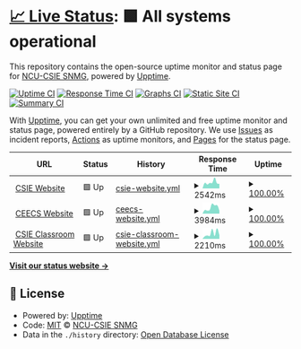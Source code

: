 # [📈 Live Status](https://NCU-CSIE-SNMG.github.io/uptime): <!--live status--> **🟩 All systems operational**

This repository contains the open-source uptime monitor and status page for [NCU-CSIE SNMG](http://snmg.csie.ncu.edu.tw), powered by [Upptime](https://github.com/upptime/upptime).

[![Uptime CI](https://github.com/NCU-CSIE-SNMG/uptime/workflows/Uptime%20CI/badge.svg)](https://github.com/NCU-CSIE-SNMG/uptime/actions?query=workflow%3A%22Uptime+CI%22)
[![Response Time CI](https://github.com/NCU-CSIE-SNMG/uptime/workflows/Response%20Time%20CI/badge.svg)](https://github.com/NCU-CSIE-SNMG/uptime/actions?query=workflow%3A%22Response+Time+CI%22)
[![Graphs CI](https://github.com/NCU-CSIE-SNMG/uptime/workflows/Graphs%20CI/badge.svg)](https://github.com/NCU-CSIE-SNMG/uptime/actions?query=workflow%3A%22Graphs+CI%22)
[![Static Site CI](https://github.com/NCU-CSIE-SNMG/uptime/workflows/Static%20Site%20CI/badge.svg)](https://github.com/NCU-CSIE-SNMG/uptime/actions?query=workflow%3A%22Static+Site+CI%22)
[![Summary CI](https://github.com/NCU-CSIE-SNMG/uptime/workflows/Summary%20CI/badge.svg)](https://github.com/NCU-CSIE-SNMG/uptime/actions?query=workflow%3A%22Summary+CI%22)

With [Upptime](https://upptime.js.org), you can get your own unlimited and free uptime monitor and status page, powered entirely by a GitHub repository. We use [Issues](https://github.com/NCU-CSIE-SNMG/uptime/issues) as incident reports, [Actions](https://github.com/NCU-CSIE-SNMG/uptime/actions) as uptime monitors, and [Pages](https://NCU-CSIE-SNMG.github.io/uptime) for the status page.

<!--start: status pages-->
<!-- This summary is generated by Upptime (https://github.com/upptime/upptime) -->
<!-- Do not edit this manually, your changes will be overwritten -->
<!-- prettier-ignore -->
| URL | Status | History | Response Time | Uptime |
| --- | ------ | ------- | ------------- | ------ |
| <img alt="" src="https://icons.duckduckgo.com/ip3/www.csie.ncu.edu.tw.ico" height="13"> [CSIE Website](https://www.csie.ncu.edu.tw) | 🟩 Up | [csie-website.yml](https://github.com/NCU-CSIE-SNMG/uptime/commits/HEAD/history/csie-website.yml) | <details><summary><img alt="Response time graph" src="./graphs/csie-website/response-time-week.png" height="20"> 2542ms</summary><br><a href="https://NCU-CSIE-SNMG.github.io/uptime/history/csie-website"><img alt="Response time 3215" src="https://img.shields.io/endpoint?url=https%3A%2F%2Fraw.githubusercontent.com%2FNCU-CSIE-SNMG%2Fuptime%2FHEAD%2Fapi%2Fcsie-website%2Fresponse-time.json"></a><br><a href="https://NCU-CSIE-SNMG.github.io/uptime/history/csie-website"><img alt="24-hour response time 1987" src="https://img.shields.io/endpoint?url=https%3A%2F%2Fraw.githubusercontent.com%2FNCU-CSIE-SNMG%2Fuptime%2FHEAD%2Fapi%2Fcsie-website%2Fresponse-time-day.json"></a><br><a href="https://NCU-CSIE-SNMG.github.io/uptime/history/csie-website"><img alt="7-day response time 2542" src="https://img.shields.io/endpoint?url=https%3A%2F%2Fraw.githubusercontent.com%2FNCU-CSIE-SNMG%2Fuptime%2FHEAD%2Fapi%2Fcsie-website%2Fresponse-time-week.json"></a><br><a href="https://NCU-CSIE-SNMG.github.io/uptime/history/csie-website"><img alt="30-day response time 2719" src="https://img.shields.io/endpoint?url=https%3A%2F%2Fraw.githubusercontent.com%2FNCU-CSIE-SNMG%2Fuptime%2FHEAD%2Fapi%2Fcsie-website%2Fresponse-time-month.json"></a><br><a href="https://NCU-CSIE-SNMG.github.io/uptime/history/csie-website"><img alt="1-year response time 3215" src="https://img.shields.io/endpoint?url=https%3A%2F%2Fraw.githubusercontent.com%2FNCU-CSIE-SNMG%2Fuptime%2FHEAD%2Fapi%2Fcsie-website%2Fresponse-time-year.json"></a></details> | <details><summary><a href="https://NCU-CSIE-SNMG.github.io/uptime/history/csie-website">100.00%</a></summary><a href="https://NCU-CSIE-SNMG.github.io/uptime/history/csie-website"><img alt="All-time uptime 99.29%" src="https://img.shields.io/endpoint?url=https%3A%2F%2Fraw.githubusercontent.com%2FNCU-CSIE-SNMG%2Fuptime%2FHEAD%2Fapi%2Fcsie-website%2Fuptime.json"></a><br><a href="https://NCU-CSIE-SNMG.github.io/uptime/history/csie-website"><img alt="24-hour uptime 100.00%" src="https://img.shields.io/endpoint?url=https%3A%2F%2Fraw.githubusercontent.com%2FNCU-CSIE-SNMG%2Fuptime%2FHEAD%2Fapi%2Fcsie-website%2Fuptime-day.json"></a><br><a href="https://NCU-CSIE-SNMG.github.io/uptime/history/csie-website"><img alt="7-day uptime 100.00%" src="https://img.shields.io/endpoint?url=https%3A%2F%2Fraw.githubusercontent.com%2FNCU-CSIE-SNMG%2Fuptime%2FHEAD%2Fapi%2Fcsie-website%2Fuptime-week.json"></a><br><a href="https://NCU-CSIE-SNMG.github.io/uptime/history/csie-website"><img alt="30-day uptime 97.98%" src="https://img.shields.io/endpoint?url=https%3A%2F%2Fraw.githubusercontent.com%2FNCU-CSIE-SNMG%2Fuptime%2FHEAD%2Fapi%2Fcsie-website%2Fuptime-month.json"></a><br><a href="https://NCU-CSIE-SNMG.github.io/uptime/history/csie-website"><img alt="1-year uptime 99.29%" src="https://img.shields.io/endpoint?url=https%3A%2F%2Fraw.githubusercontent.com%2FNCU-CSIE-SNMG%2Fuptime%2FHEAD%2Fapi%2Fcsie-website%2Fuptime-year.json"></a></details>
| <img alt="" src="https://icons.duckduckgo.com/ip3/www.ceecs.ncu.edu.tw.ico" height="13"> [CEECS Website](https://www.ceecs.ncu.edu.tw) | 🟩 Up | [ceecs-website.yml](https://github.com/NCU-CSIE-SNMG/uptime/commits/HEAD/history/ceecs-website.yml) | <details><summary><img alt="Response time graph" src="./graphs/ceecs-website/response-time-week.png" height="20"> 3984ms</summary><br><a href="https://NCU-CSIE-SNMG.github.io/uptime/history/ceecs-website"><img alt="Response time 3227" src="https://img.shields.io/endpoint?url=https%3A%2F%2Fraw.githubusercontent.com%2FNCU-CSIE-SNMG%2Fuptime%2FHEAD%2Fapi%2Fceecs-website%2Fresponse-time.json"></a><br><a href="https://NCU-CSIE-SNMG.github.io/uptime/history/ceecs-website"><img alt="24-hour response time 1894" src="https://img.shields.io/endpoint?url=https%3A%2F%2Fraw.githubusercontent.com%2FNCU-CSIE-SNMG%2Fuptime%2FHEAD%2Fapi%2Fceecs-website%2Fresponse-time-day.json"></a><br><a href="https://NCU-CSIE-SNMG.github.io/uptime/history/ceecs-website"><img alt="7-day response time 3984" src="https://img.shields.io/endpoint?url=https%3A%2F%2Fraw.githubusercontent.com%2FNCU-CSIE-SNMG%2Fuptime%2FHEAD%2Fapi%2Fceecs-website%2Fresponse-time-week.json"></a><br><a href="https://NCU-CSIE-SNMG.github.io/uptime/history/ceecs-website"><img alt="30-day response time 3066" src="https://img.shields.io/endpoint?url=https%3A%2F%2Fraw.githubusercontent.com%2FNCU-CSIE-SNMG%2Fuptime%2FHEAD%2Fapi%2Fceecs-website%2Fresponse-time-month.json"></a><br><a href="https://NCU-CSIE-SNMG.github.io/uptime/history/ceecs-website"><img alt="1-year response time 3227" src="https://img.shields.io/endpoint?url=https%3A%2F%2Fraw.githubusercontent.com%2FNCU-CSIE-SNMG%2Fuptime%2FHEAD%2Fapi%2Fceecs-website%2Fresponse-time-year.json"></a></details> | <details><summary><a href="https://NCU-CSIE-SNMG.github.io/uptime/history/ceecs-website">100.00%</a></summary><a href="https://NCU-CSIE-SNMG.github.io/uptime/history/ceecs-website"><img alt="All-time uptime 95.75%" src="https://img.shields.io/endpoint?url=https%3A%2F%2Fraw.githubusercontent.com%2FNCU-CSIE-SNMG%2Fuptime%2FHEAD%2Fapi%2Fceecs-website%2Fuptime.json"></a><br><a href="https://NCU-CSIE-SNMG.github.io/uptime/history/ceecs-website"><img alt="24-hour uptime 100.00%" src="https://img.shields.io/endpoint?url=https%3A%2F%2Fraw.githubusercontent.com%2FNCU-CSIE-SNMG%2Fuptime%2FHEAD%2Fapi%2Fceecs-website%2Fuptime-day.json"></a><br><a href="https://NCU-CSIE-SNMG.github.io/uptime/history/ceecs-website"><img alt="7-day uptime 100.00%" src="https://img.shields.io/endpoint?url=https%3A%2F%2Fraw.githubusercontent.com%2FNCU-CSIE-SNMG%2Fuptime%2FHEAD%2Fapi%2Fceecs-website%2Fuptime-week.json"></a><br><a href="https://NCU-CSIE-SNMG.github.io/uptime/history/ceecs-website"><img alt="30-day uptime 98.02%" src="https://img.shields.io/endpoint?url=https%3A%2F%2Fraw.githubusercontent.com%2FNCU-CSIE-SNMG%2Fuptime%2FHEAD%2Fapi%2Fceecs-website%2Fuptime-month.json"></a><br><a href="https://NCU-CSIE-SNMG.github.io/uptime/history/ceecs-website"><img alt="1-year uptime 95.75%" src="https://img.shields.io/endpoint?url=https%3A%2F%2Fraw.githubusercontent.com%2FNCU-CSIE-SNMG%2Fuptime%2FHEAD%2Fapi%2Fceecs-website%2Fuptime-year.json"></a></details>
| <img alt="" src="https://icons.duckduckgo.com/ip3/classroom.csie.ncu.edu.tw.ico" height="13"> [CSIE Classroom Website](https://classroom.csie.ncu.edu.tw) | 🟩 Up | [csie-classroom-website.yml](https://github.com/NCU-CSIE-SNMG/uptime/commits/HEAD/history/csie-classroom-website.yml) | <details><summary><img alt="Response time graph" src="./graphs/csie-classroom-website/response-time-week.png" height="20"> 2210ms</summary><br><a href="https://NCU-CSIE-SNMG.github.io/uptime/history/csie-classroom-website"><img alt="Response time 2166" src="https://img.shields.io/endpoint?url=https%3A%2F%2Fraw.githubusercontent.com%2FNCU-CSIE-SNMG%2Fuptime%2FHEAD%2Fapi%2Fcsie-classroom-website%2Fresponse-time.json"></a><br><a href="https://NCU-CSIE-SNMG.github.io/uptime/history/csie-classroom-website"><img alt="24-hour response time 1546" src="https://img.shields.io/endpoint?url=https%3A%2F%2Fraw.githubusercontent.com%2FNCU-CSIE-SNMG%2Fuptime%2FHEAD%2Fapi%2Fcsie-classroom-website%2Fresponse-time-day.json"></a><br><a href="https://NCU-CSIE-SNMG.github.io/uptime/history/csie-classroom-website"><img alt="7-day response time 2210" src="https://img.shields.io/endpoint?url=https%3A%2F%2Fraw.githubusercontent.com%2FNCU-CSIE-SNMG%2Fuptime%2FHEAD%2Fapi%2Fcsie-classroom-website%2Fresponse-time-week.json"></a><br><a href="https://NCU-CSIE-SNMG.github.io/uptime/history/csie-classroom-website"><img alt="30-day response time 1932" src="https://img.shields.io/endpoint?url=https%3A%2F%2Fraw.githubusercontent.com%2FNCU-CSIE-SNMG%2Fuptime%2FHEAD%2Fapi%2Fcsie-classroom-website%2Fresponse-time-month.json"></a><br><a href="https://NCU-CSIE-SNMG.github.io/uptime/history/csie-classroom-website"><img alt="1-year response time 2166" src="https://img.shields.io/endpoint?url=https%3A%2F%2Fraw.githubusercontent.com%2FNCU-CSIE-SNMG%2Fuptime%2FHEAD%2Fapi%2Fcsie-classroom-website%2Fresponse-time-year.json"></a></details> | <details><summary><a href="https://NCU-CSIE-SNMG.github.io/uptime/history/csie-classroom-website">100.00%</a></summary><a href="https://NCU-CSIE-SNMG.github.io/uptime/history/csie-classroom-website"><img alt="All-time uptime 99.32%" src="https://img.shields.io/endpoint?url=https%3A%2F%2Fraw.githubusercontent.com%2FNCU-CSIE-SNMG%2Fuptime%2FHEAD%2Fapi%2Fcsie-classroom-website%2Fuptime.json"></a><br><a href="https://NCU-CSIE-SNMG.github.io/uptime/history/csie-classroom-website"><img alt="24-hour uptime 100.00%" src="https://img.shields.io/endpoint?url=https%3A%2F%2Fraw.githubusercontent.com%2FNCU-CSIE-SNMG%2Fuptime%2FHEAD%2Fapi%2Fcsie-classroom-website%2Fuptime-day.json"></a><br><a href="https://NCU-CSIE-SNMG.github.io/uptime/history/csie-classroom-website"><img alt="7-day uptime 100.00%" src="https://img.shields.io/endpoint?url=https%3A%2F%2Fraw.githubusercontent.com%2FNCU-CSIE-SNMG%2Fuptime%2FHEAD%2Fapi%2Fcsie-classroom-website%2Fuptime-week.json"></a><br><a href="https://NCU-CSIE-SNMG.github.io/uptime/history/csie-classroom-website"><img alt="30-day uptime 97.98%" src="https://img.shields.io/endpoint?url=https%3A%2F%2Fraw.githubusercontent.com%2FNCU-CSIE-SNMG%2Fuptime%2FHEAD%2Fapi%2Fcsie-classroom-website%2Fuptime-month.json"></a><br><a href="https://NCU-CSIE-SNMG.github.io/uptime/history/csie-classroom-website"><img alt="1-year uptime 99.32%" src="https://img.shields.io/endpoint?url=https%3A%2F%2Fraw.githubusercontent.com%2FNCU-CSIE-SNMG%2Fuptime%2FHEAD%2Fapi%2Fcsie-classroom-website%2Fuptime-year.json"></a></details>

<!--end: status pages-->

[**Visit our status website →**](https://NCU-CSIE-SNMG.github.io/uptime)

## 📄 License

- Powered by: [Upptime](https://github.com/upptime/upptime)
- Code: [MIT](./LICENSE) © [NCU-CSIE SNMG](http://snmg.csie.ncu.edu.tw)
- Data in the `./history` directory: [Open Database License](https://opendatacommons.org/licenses/odbl/1-0/)
